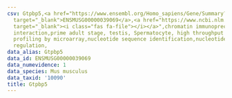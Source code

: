 ```yaml
---
csv: Gtpbp5,<a href="https://www.ensembl.org/Homo_sapiens/Gene/Summary?db=core;g=ENSMUSG00000039069"
  target="_blank">ENSMUSG00000039069</a>,<a href="https://www.ncbi.nlm.nih.gov/pubmed/23834426"
  target="_blank"><i class="fas fa-file"></i></a>",chromatin immunoprecipitation assay,direct
  interaction,prime adult stage, testis, Spermatocyte, high throughput transcription
  profiling by microarray,nucleotide sequence identification,nucleotide sequence identification,transcriptional
  regulation,
data_alias: Gtpbp5
data_id: ENSMUSG00000039069
data_numevidence: 1
data_species: Mus musculus
data_taxid: '10090'
title: Gtpbp5
---
```

